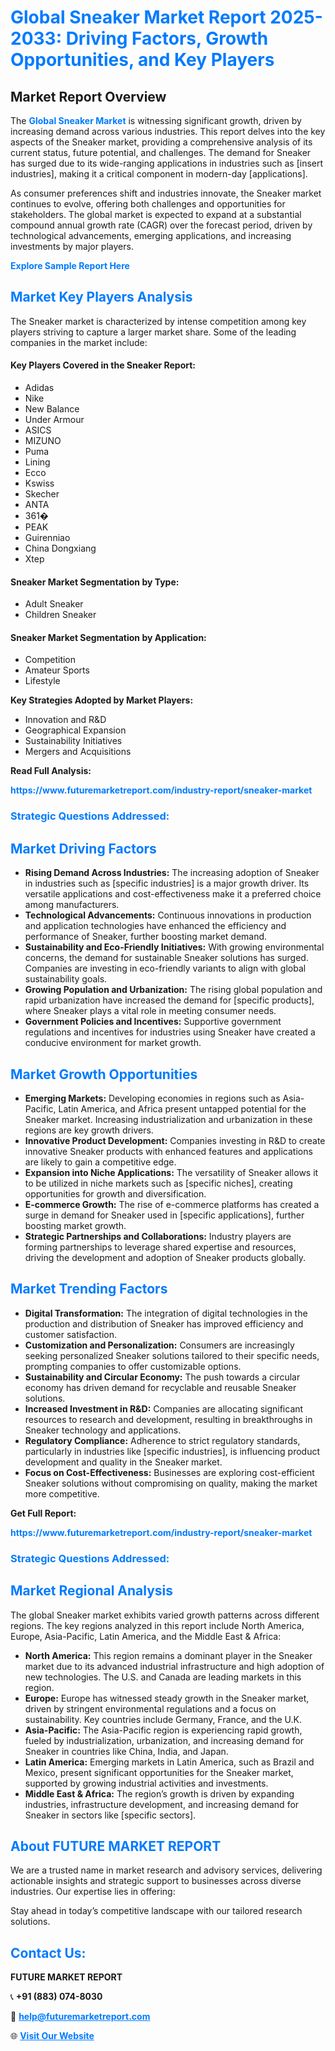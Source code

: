 <h1 style="color: #007BFF;">Global Sneaker Market Report 2025-2033: Driving Factors, Growth Opportunities, and Key Players</h1>

<section id="overview">
<h2>Market Report Overview</h2>
<p>The <a href="https://www.futuremarketreport.com/industry-report/sneaker-market" style="color: #007BFF; text-decoration: none;"><strong>Global Sneaker Market</strong></a> is witnessing significant growth, driven by increasing demand across various industries. This report delves into the key aspects of the Sneaker market, providing a comprehensive analysis of its current status, future potential, and challenges. The demand for Sneaker has surged due to its wide-ranging applications in industries such as [insert industries], making it a critical component in modern-day [applications].</p>
<p>As consumer preferences shift and industries innovate, the Sneaker market continues to evolve, offering both challenges and opportunities for stakeholders. The global market is expected to expand at a substantial compound annual growth rate (CAGR) over the forecast period, driven by technological advancements, emerging applications, and increasing investments by major players.</p>
</section>

<section id="overview">
<p><a href="https://www.futuremarketreport.com/request-sample/reportId=105043" style="color: #007BFF; text-decoration: none;"><strong>Explore Sample Report Here</strong></a></p>
</section>

<section id="key-players">
<h2 style="color: #007BFF;">Market Key Players Analysis</h2>
<p>The Sneaker market is characterized by intense competition among key players striving to capture a larger market share. Some of the leading companies in the market include:</p>
<h4>Key Players Covered in the Sneaker Report:</h4>
<ul><li>Adidas</li><li>Nike</li><li>New Balance</li><li>Under Armour</li><li>ASICS</li><li>MIZUNO</li><li>Puma</li><li>Lining</li><li>Ecco</li><li>Kswiss</li><li>Skecher</li><li>ANTA</li><li>361�</li><li>PEAK</li><li>Guirenniao</li><li>China Dongxiang</li><li>Xtep</li></ul>
<h4>Sneaker Market Segmentation by Type:</h4>
<ul><li>Adult Sneaker</li><li>Children Sneaker</li></ul>

<h4>Sneaker Market Segmentation by Application:</h4>
<ul><li>Competition</li><li>Amateur Sports</li><li>Lifestyle</li></ul>
<p><strong>Key Strategies Adopted by Market Players:</strong></p>
<ul>
<li>Innovation and R&D</li>
<li>Geographical Expansion</li>
<li>Sustainability Initiatives</li>
<li>Mergers and Acquisitions</li>
</ul>
</section>

<section>
<p><strong>Read Full Analysis: </strong></p><a href="https://www.futuremarketreport.com/industry-report/sneaker-market" style="color: #007BFF; text-decoration: none;"><strong>https://www.futuremarketreport.com/industry-report/sneaker-market</strong></a>
<h3 style="color: #007BFF;">Strategic Questions Addressed:</h3>
</section>

<section id="driving-factors">
<h2 style="color: #007BFF;">Market Driving Factors</h2>
<ul>
<li><strong>Rising Demand Across Industries:</strong> The increasing adoption of Sneaker in industries such as [specific industries] is a major growth driver. Its versatile applications and cost-effectiveness make it a preferred choice among manufacturers.</li>
<li><strong>Technological Advancements:</strong> Continuous innovations in production and application technologies have enhanced the efficiency and performance of Sneaker, further boosting market demand.</li>
<li><strong>Sustainability and Eco-Friendly Initiatives:</strong> With growing environmental concerns, the demand for sustainable Sneaker solutions has surged. Companies are investing in eco-friendly variants to align with global sustainability goals.</li>
<li><strong>Growing Population and Urbanization:</strong> The rising global population and rapid urbanization have increased the demand for [specific products], where Sneaker plays a vital role in meeting consumer needs.</li>
<li><strong>Government Policies and Incentives:</strong> Supportive government regulations and incentives for industries using Sneaker have created a conducive environment for market growth.</li>
</ul>
</section>

<section id="growth-opportunities">
<h2 style="color: #007BFF;">Market Growth Opportunities</h2>
<ul>
<li><strong>Emerging Markets:</strong> Developing economies in regions such as Asia-Pacific, Latin America, and Africa present untapped potential for the Sneaker market. Increasing industrialization and urbanization in these regions are key growth drivers.</li>
<li><strong>Innovative Product Development:</strong> Companies investing in R&D to create innovative Sneaker products with enhanced features and applications are likely to gain a competitive edge.</li>
<li><strong>Expansion into Niche Applications:</strong> The versatility of Sneaker allows it to be utilized in niche markets such as [specific niches], creating opportunities for growth and diversification.</li>
<li><strong>E-commerce Growth:</strong> The rise of e-commerce platforms has created a surge in demand for Sneaker used in [specific applications], further boosting market growth.</li>
<li><strong>Strategic Partnerships and Collaborations:</strong> Industry players are forming partnerships to leverage shared expertise and resources, driving the development and adoption of Sneaker products globally.</li>
</ul>
</section>

<section id="trending-factors">
<h2 style="color: #007BFF;">Market Trending Factors</h2>
<ul>
<li><strong>Digital Transformation:</strong> The integration of digital technologies in the production and distribution of Sneaker has improved efficiency and customer satisfaction.</li>
<li><strong>Customization and Personalization:</strong> Consumers are increasingly seeking personalized Sneaker solutions tailored to their specific needs, prompting companies to offer customizable options.</li>
<li><strong>Sustainability and Circular Economy:</strong> The push towards a circular economy has driven demand for recyclable and reusable Sneaker solutions.</li>
<li><strong>Increased Investment in R&D:</strong> Companies are allocating significant resources to research and development, resulting in breakthroughs in Sneaker technology and applications.</li>
<li><strong>Regulatory Compliance:</strong> Adherence to strict regulatory standards, particularly in industries like [specific industries], is influencing product development and quality in the Sneaker market.</li>
<li><strong>Focus on Cost-Effectiveness:</strong> Businesses are exploring cost-efficient Sneaker solutions without compromising on quality, making the market more competitive.</li>
</ul>
</section>

<section>
<p><strong>Get Full Report: </strong></p><a href="https://www.futuremarketreport.com/industry-report/sneaker-market" style="color: #007BFF; text-decoration: none;"><strong>https://www.futuremarketreport.com/industry-report/sneaker-market</strong></a>
<h3 style="color: #007BFF;">Strategic Questions Addressed:</h3>
</section>


<section id="regional-analysis">
<h2 style="color: #007BFF;">Market Regional Analysis</h2>
<p>The global Sneaker market exhibits varied growth patterns across different regions. The key regions analyzed in this report include North America, Europe, Asia-Pacific, Latin America, and the Middle East & Africa:</p>
<ul>
<li><strong>North America:</strong> This region remains a dominant player in the Sneaker market due to its advanced industrial infrastructure and high adoption of new technologies. The U.S. and Canada are leading markets in this region.</li>
<li><strong>Europe:</strong> Europe has witnessed steady growth in the Sneaker market, driven by stringent environmental regulations and a focus on sustainability. Key countries include Germany, France, and the U.K.</li>
<li><strong>Asia-Pacific:</strong> The Asia-Pacific region is experiencing rapid growth, fueled by industrialization, urbanization, and increasing demand for Sneaker in countries like China, India, and Japan.</li>
<li><strong>Latin America:</strong> Emerging markets in Latin America, such as Brazil and Mexico, present significant opportunities for the Sneaker market, supported by growing industrial activities and investments.</li>
<li><strong>Middle East & Africa:</strong> The region’s growth is driven by expanding industries, infrastructure development, and increasing demand for Sneaker in sectors like [specific sectors].</li>
</ul>
</section>

<footer>
<h2 style="color: #007BFF;">About FUTURE MARKET REPORT</h2>
<p>We are a trusted name in market research and advisory services, delivering actionable insights and strategic support to businesses across diverse industries. Our expertise lies in offering:</p>

<p>Stay ahead in today’s competitive landscape with our tailored research solutions.</p>

<h2 style="color: #007BFF;">Contact Us:</h2>
<p><strong>FUTURE MARKET REPORT</strong></p>
<p>📞 <strong>+91 (883) 074-8030</strong></p>
<p>📧 <strong><a href="mailto:help@futuremarketreport.com" style="color: #007BFF;">help@futuremarketreport.com</a></strong></p>
<p>🌐 <strong><a href="https://www.futuremarketreport.com/" style="color: #007BFF;">Visit Our Website</a></strong></p>
</footer>